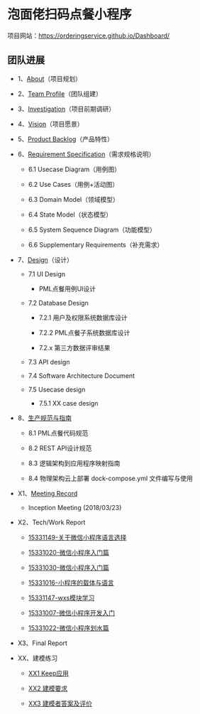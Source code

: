 # 泡面佬扫码点餐小程序

项目网站：https://orderingservice.github.io/Dashboard/

## 团队进展

* 1、[About](docs/01_about.md)（项目规划）

* 2、[Team Profile](docs/02_team_profile.md)（团队组建）

* 3、[Investigation](docs/03_investigation.pdf)（项目前期调研）

* 4、[Vision](docs/04_vision.md)（项目愿景）

* 5、[Product Backlog](docs/05_backlog.md)（产品特性）

* 6、[Requirement Specification](docs/06_requirement_specification.md)（需求规格说明）

    - 6.1 Usecase Diagram（用例图）

    - 6.2 Use Cases（用例+活动图）

    - 6.3 Domain Model（领域模型）

    - 6.4 State Model（状态模型）

    - 6.5 System Sequence Diagram（功能模型）
    
    - 6.6 Supplementary Requirements（补充需求）

* 7、[Design](docs/07_design.md)（设计）

    - 7.1 UI Design

        - PML点餐用例UI设计

    - 7.2 Database Design

        - 7.2.1 用户及权限系统数据库设计

        - 7.2.2 PML点餐子系统数据库设计

        - 7.2.x 第三方数据评审结果

    - 7.3 API design
    
    - 7.4 Software Architecture Document
        
    - 7.5 Usecase design
    
        - 7.5.1 XX case design

* 8、[生产规范与指南]()

    - 8.1 PML点餐代码规范

    - 8.2 REST API设计规范

    - 8.3 逻辑架构到应用程序映射指南

    - 8.4 物理架构云上部署 dock-compose.yml 文件编写与使用

* X1、[Meeting Record](docs/X1_meeting_record.md)

    - Inception Meeting (2018/03/23)

* X2、Tech/Work Report

  - [15331149-关于微信小程序语言选择](https://shimo.im/docs/0W6Oke0akUMfLEMt)
  
  - [15331020-微信小程序入门篇](https://blog.csdn.net/A657997301/article/details/79954673)
  
  - [15331030-微信小程序入门篇](https://blog.csdn.net/Stella_Chan/article/details/79953326)
  
  - [15331016-小程序的载体与语言](https://blog.csdn.net/reborncgy/article/details/79748257)
  
  - [15331147-wxs模块学习](https://shimo.im/docs/z5yD4Z14qUMVw60T)
  
  - [15331007-微信小程序开发入门](https://blog.csdn.net/cai_yt_/article/details/79954188)
  
  - [15331022-微信小程序划水篇](https://eros-l.github.io/homework/2018/04/15/hw3/)

* X3、Final Report

* XX、建模练习

    - [XX1 Keep应用](XX_exercise/XX1_Keep.pdf)

    - [XX2 建模要求](XX_exercise/XX2_Modeling_Requirements.md)

    - [XX3 建模者答案及评价](XX_exercise/XX3_Answer_Judgement.md)
